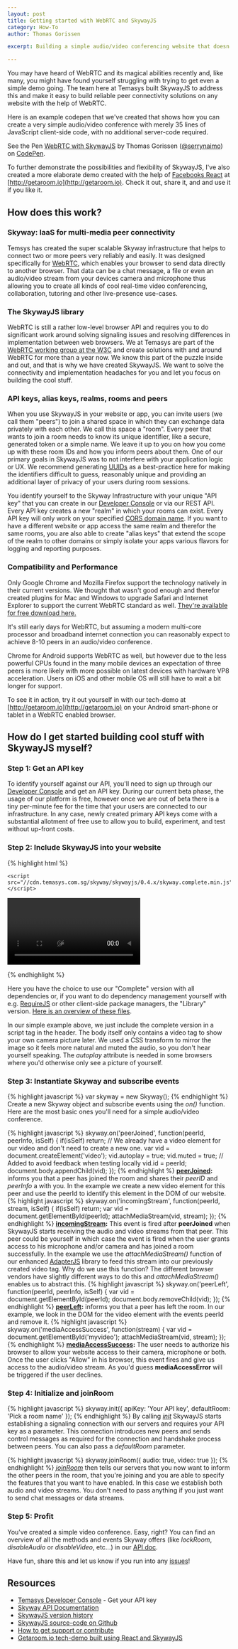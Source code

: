 ```yaml
---
layout: post
title: Getting started with WebRTC and SkywayJS
category: How-To
author: Thomas Gorissen

excerpt: Building a simple audio/video conferencing website that doesn't need any server-side code and works with up to 8-10 peers on a modern computer and even up to 4 people on recent Android phones.

---
```


You may have heard of WebRTC and its magical abilities recently and, like many, you might have found yourself struggling with trying to get even a simple demo going. The team here at Temasys built SkywayJS to address this and make it easy to build reliable peer connectivity solutions on any website with the help of WebRTC.

Here is an example codepen that we've created that shows how you can create a very simple audio/video conference with merely 35 lines of JavaScript client-side code, with no additional server-code required.

<p data-height="370" data-theme-id="7751" data-slug-hash="nKvBu" data-default-tab="result" class='codepen'>See the Pen <a href='http://codepen.io/serrynaimo/pen/nKvBu/'>WebRTC with SkywayJS</a> by Thomas Gorissen (<a href='http://codepen.io/serrynaimo'>@serrynaimo</a>) on <a href='http://codepen.io'>CodePen</a>.</p>
<script async src="//codepen.io/assets/embed/ei.js"></script>

To further demonstrate the possibilities and flexibility of SkywayJS, I've also created a more elaborate demo created with the help of [Facebooks React](http://facebook.github.io/react/) at [http://getaroom.io](http://getaroom.io). Check it out, share it, and and use it if you like it.




## How does this work?

### Skyway: IaaS for multi-media peer connectivity

Temsys has created the super scalable Skyway infrastructure that helps to connect two or more peers very reliably and easily. It was designed specifically for [WebRTC](http://en.wikipedia.org/wiki/WebRTC), which enables your browser to send data directly to another browser. That data can be a chat message, a file or even an audio/video stream from your devices camera and microphone thus allowing you to create all kinds of cool real-time video conferencing, collaboration, tutoring and other live-presence use-cases.

### The SkywayJS library

WebRTC is still a rather low-level browser API and requires you to do significant work around solving signaling issues and resolving differences in implementation between web browsers. We at Temasys are part of the [WebRTC working group at the W3C](http://www.w3.org/2011/04/webrtc-charter.html) and create solutions with and around WebRTC for more than a year now. We know this part of the puzzle inside and out, and that is why we have created SkywayJS. We want to solve the connectivity and implementation headaches for you and let you focus on building the cool stuff.

### API keys, alias keys, realms, rooms and peers

When you use SkywayJS in your website or app, you can invite users (we call them "peers") to join a shared space in which they can exchange data privately with each other. We call this space a "room". Every peer that wants to join a room needs to know its unique identifier, like a secure, generated token or a simple name. We leave it up to you on how you come up with these room IDs and how you inform peers about them. One of our primary goals in SkywayJS was to not interfere with your application logic or UX. We recommend generating [UUIDs](http://jsfiddle.net/briguy37/2MVFd/) as a best-practice here for making the identifiers difficult to guess, reasonably unique and providing an additional layer of privacy of your users during room sessions.

You identify yourself to the Skyway Infrastructure with your unique "API key" that you can create in our [Developer Console](https://developer.temasys.com.sg) or via our REST API. Every API key creates a new "realm" in which your rooms can exist. Every API key will only work on your specified [CORS domain name](http://en.wikipedia.org/wiki/Cross-origin_resource_sharing). If you want to have a different website or app access the same realm and therefor the same rooms, you are also able to create "alias keys" that extend the scope of the realm to other domains or simply isolate your apps various flavors for logging and reporting purposes.


### Compatibility and Performance

Only Google Chrome and Mozilla Firefox support the technology natively in their current versions. We thought that wasn't good enough and therefor created plugins for Mac and Windows to upgrade Safari and Internet Explorer to support the current WebRTC standard as well. [They're available for free download here.](https://www.google.com.sg/url?sa=t&rct=j&q=&esrc=s&source=web&cd=1&cad=rja&uact=8&ved=0CBsQFjAA&url=https%3A%2F%2Ftemasys.atlassian.net%2Fwiki%2Fdisplay%2FTWPP%2FWebRTC%2BPlugins&ei=S3LsU6HHHtbj8AXCtYLoCg&usg=AFQjCNGXt5FJ1mNT2bS91Sq00ReyUoXUKQ&sig2=rmls5vwC3S2rM5SzlkcaDQ&bvm=bv.73231344,d.dGc)

It's still early days for WebRTC, but assuming a modern multi-core processor and broadband internet connection you can reasonably expect to achieve 8-10 peers in an audio/video conference.

Chrome for Android supports WebRTC as well, but however due to the less powerful CPUs found in the many mobile devices an expectation of three peers is more likely with more possible on latest devices with hardware VP8 acceleration. Users on iOS and other mobile OS will still have to wait a bit longer for support.

To see it in action, try it out yourself in with our tech-demo at [http://getaroom.io](http://getaroom.io) on your Android smart-phone or tablet in a WebRTC enabled browser.




## How do I get started building cool stuff with SkywayJS myself?

### Step 1: Get an API key

To identify yourself against our API, you'll need to sign up through our [Developer Console](https://developer.temasys.com.sg) and get an API key. During our current beta phase, the usage of our platform is free, however once we are out of beta there is a tiny per-minute fee for the time that your users are connected to our infrastructure. In any case, newly created primary API keys come with a substantial allotment of free use to allow you to build, experiment, and test without up-front costs.

### Step 2: Include SkywayJS into your website

{% highlight html %}
<html>
<head>
    <title>WebRTC with SkywayJS</title>

    <script src="//cdn.temasys.com.sg/skyway/skywayjs/0.4.x/skyway.complete.min.js"></script>
</head>
<body>

  <video id="myvideo" style="transform: rotateY(-180deg);" autoplay muted></video>

</body>
</html>
{% endhighlight %}

Here you have the choice to use our "Complete" version with all dependencies or, if you want to do dependency management yourself with e.g. [RequireJS](http://requirejs.org/) or other client-side package managers, the "Library" version. [Here is an overview of these files](https://github.com/Temasys/SkywayJS/releases).

In our simple example above, we just include the complete version in a script tag in the header. The body itself only contains a video tag to show your own camera picture later. We used a CSS transform to mirror the image so it feels more natural and muted the audio, so you don't hear yourself speaking. The *autoplay* attribute is needed in some browsers where you'd otherwise only see a picture of yourself.


### Step 3: Instantiate Skyway and subscribe events

{% highlight javascript %}
var skyway = new Skyway();
{% endhighlight %}
Create a new Skyway object and subscribe events using the *on()* function. Here are the most basic ones you'll need for a simple audio/video conference.

{% highlight javascript %}
skyway.on('peerJoined', function(peerId, peerInfo, isSelf) {
  if(isSelf) return; // We already have a video element for our video and don't need to create a new one.
  var vid = document.createElement('video');
  vid.autoplay = true;
  vid.muted = true; // Added to avoid feedback when testing locally
  vid.id = peerId;
  document.body.appendChild(vid);
});
{% endhighlight %}
**[peerJoined](http://cdn.temasys.com.sg/skyway/skywayjs/latest/doc/classes/Skyway.html#event_peerJoined):** informs you that a peer has joined the room and shares their *peerID* and *peerInfo* a with you. In the example we create a new video element for this peer and use the peerId to identify this element in the DOM of our website.
{% highlight javascript %}
skyway.on('incomingStream', function(peerId, stream, isSelf) {
  if(isSelf) return;
  var vid = document.getElementById(peerId);
  attachMediaStream(vid, stream);
});
{% endhighlight %}
**[incomingStream](http://cdn.temasys.com.sg/skyway/skywayjs/latest/doc/classes/Skyway.html#event_incomingStream):** This event is fired after **peerJoined** when SkywayJS starts receiving the audio and video streams from that peer. This peer could be yourself in which case the event is fired when the user grants access to his microphone and/or camera and has joined a room successfully. In the example we use the *attachMediaStream()* function of our enhanced [AdapterJS](http://github.com/Temasys/AdapterJS) library to feed this stream into our previously created video tag. Why do we use this function? The different browser vendors have slightly different ways to do this and *attachMediaStream()* enables us to abstract this.
{% highlight javascript %}
skyway.on('peerLeft', function(peerId, peerInfo, isSelf) {
  var vid = document.getElementById(peerId);
  document.body.removeChild(vid);
});
{% endhighlight %}
**[peerLeft](http://cdn.temasys.com.sg/skyway/skywayjs/latest/doc/classes/Skyway.html#method_peerLeft):** informs you that a peer has left the room. In our example, we look in the DOM for the video element with the events peerId and remove it.
{% highlight javascript %}
skyway.on('mediaAccessSuccess', function(stream) {
  var vid = document.getElementById('myvideo');
  attachMediaStream(vid, stream);
});
{% endhighlight %}
**[mediaAccessSuccess](http://cdn.temasys.com.sg/skyway/skywayjs/latest/doc/classes/Skyway.html#event_mediaAccessSuccess):** The user needs to authorize his browser to allow your website access to their camera, microphone or both. Once the user clicks "Allow" in his browser, this event fires and give us access to the audio/video stream. As you'd guess **mediaAccessError** will be triggered if the user declines.


### Step 4: Initialize and joinRoom

{% highlight javascript %}
skyway.init({
  apiKey: 'Your API key',
  defaultRoom: 'Pick a room name'
});
{% endhighlight %}
By calling *[init](http://cdn.temasys.com.sg/skyway/skywayjs/latest/doc/classes/Skyway.html#method_init)* SkywayJS starts establishing a signaling connection with our servers and requires your API key as a parameter. This connection introduces new peers and sends control messages as required for the connection and handshake process between peers. You can also pass a *defaultRoom* parameter.

{% highlight javascript %}
skyway.joinRoom({
    audio: true,
    video: true
});
{% endhighlight %}
*[joinRoom](http://cdn.temasys.com.sg/skyway/skywayjs/latest/doc/classes/Skyway.html#method_joinRoom)* then tells our servers that you now want to inform the other peers in the room, that you're joining and you are able to specify the features that you want to have enabled. In this case we establish both audio and video streams. You don't need to pass anything if you just want to send chat messages or data streams.


### Step 5: Profit

You've created a simple video conference. Easy, right? You can find an overview of all the methods and events Skyway offers (like *lockRoom*, *disableAudio* or *disableVideo*, etc...) in our [API doc](http://cdn.temasys.com.sg/skyway/skywayjs/latest/doc/classes/Skyway.html).

Have fun, share this and let us know if you run into any [issues](http://github.com/Temasys/SkywayJS/issues)!



## Resources

- [Temasys Developer Console](https://developer.temasys.com.sg) - Get your API key
- [Skyway API Documentation](http://cdn.temasys.com.sg/skyway/skywayjs/latest/doc/classes/Skyway.html)
- [SkywayJS version history](https://github.com/Temasys/SkywayJS/releases)
- [SkywayJS source-code on Github](http://github.com/Temasys/SkywayJS)
- [How to get support or contribute](http://temasys.github.io/support)
- [Getaroom.io tech-demo built using React and SkywayJS](http://getaroom.io)



